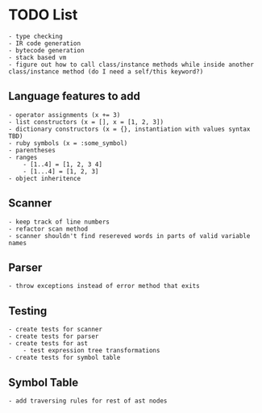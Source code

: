 
TODO List
=======

    - type checking
    - IR code generation
    - bytecode generation
    - stack based vm
    - figure out how to call class/instance methods while inside another class/instance method (do I need a self/this keyword?)

Language features to add 
-------
    - operator assignments (x += 3)
    - list constructors (x = [], x = [1, 2, 3])
    - dictionary constructors (x = {}, instantiation with values syntax TBD)
    - ruby symbols (x = :some_symbol)
    - parentheses
    - ranges
        - [1..4] = [1, 2, 3 4]
        - [1...4] = [1, 2, 3]
    - object inheritence

Scanner
-------
    - keep track of line numbers
    - refactor scan method
    - scanner shouldn't find resereved words in parts of valid variable names

Parser
-------
    - throw exceptions instead of error method that exits

Testing
-------
    - create tests for scanner
    - create tests for parser
    - create tests for ast
        - test expression tree transformations
    - create tests for symbol table

Symbol Table
-------
    - add traversing rules for rest of ast nodes
